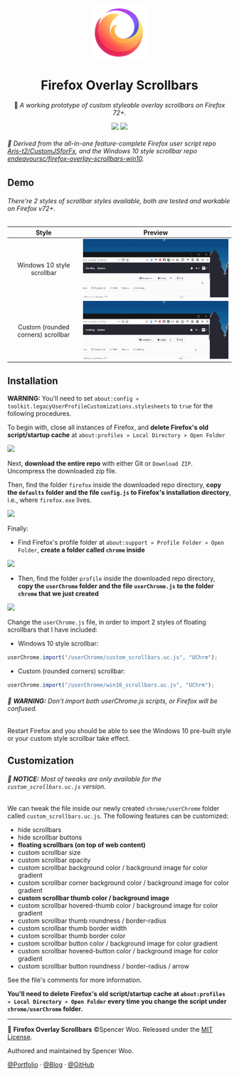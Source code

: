 <div align="center">

<img src="assets/firefox.svg" alt="Firefox Logo" width="120px"/>

<h1>Firefox Overlay Scrollbars</h1>

🦊 <em>A working prototype of custom styleable overlay scrollbars on Firefox 72+.</em>

![](https://img.shields.io/badge/Firefox-72+-ff7139?logo=Mozilla%20Firefox&style=flat-square)
[![](https://img.shields.io/badge/license-MIT-6c5eee?style=flat-square)](./LICENSE)
</div>

<h6> 🎲 Derived from the all-in-one feature-complete Firefox user script repo <a href="https://github.com/Aris-t2/CustomJSforFx">Aris-t2/CustomJSforFx</a>, and the Windows 10 style scrollbar repo <a href="https://github.com/endeavoursc/firefox-overlay-scrollbars-win10">endeavoursc/firefox-overlay-scrollbars-win10</a>.<h6>

## Demo

<h6>There're 2 styles of scrollbar styles available, both are tested and workable on Firefox v72+.</h6>

|               Style                |                             Preview                             |
| :--------------------------------: | :-------------------------------------------------------------: |
|     Windows 10 style scrollbar     |  <img src="assets/demo-win.gif" alt="demo-win" width="600px">   |
| Custom (rounded corners) scrollbar | <img src="assets/demo-custom.gif" alt="demo-win" width="600px"> |

## Installation

**WARNING:** You'll need to set `about:config » toolkit.legacyUserProfileCustomizations.stylesheets` to `true` for the following procedures.

To begin with, close all instances of Firefox, and **delete Firefox's old script/startup cache** at `about:profiles » Local Directory » Open Folder`

![](https://i.loli.net/2020/01/26/wxiPjBKWothuGVf.png)

Next, **download the entire repo** with either Git or `Download ZIP`. Uncompress the downloaded zip file.

Then, find the folder `firefox` inside the downloaded repo directory, **copy the `defaults` folder and the file `config.js` to Firefox's installation directory**, i.e., where `firefox.exe` lives.

![](https://i.loli.net/2020/01/26/bhz1VpZav4MCKlx.png)

Finally:

- Find Firefox's profile folder at `about:support » Profile Folder » Open Folder`, **create a folder called `chrome` inside**

![](https://i.loli.net/2020/01/26/QwMtSFAVLbryepY.png)

- Then, find the folder `profile` inside the downloaded repo directory, **copy the `userChrome` folder and the file `userChrome.js` to the folder `chrome` that we just created**

![](https://i.loli.net/2020/01/26/HESxRq9XmWFhBfC.png)

Change the `userChrome.js` file, in order to import 2 styles of floating scrollbars that I have included:

- Windows 10 style scrollbar:

```javascript
userChrome.import("/userChrome/custom_scrollbars.uc.js", "UChrm");
```

- Custom (rounded corners) scrollbar:

```javascript
userChrome.import("/userChrome/win10_scrollbars.uc.js", "UChrm");
```

<h6>🔺 <strong>WARNING:</strong> Don't import both userChrome.js scripts, or Firefox will be confused.</h6>

Restart Firefox and you should be able to see the Windows 10 pre-built style or your custom style scrollbar take effect.

## Customization

<h6>🔺 <strong>NOTICE:</strong> Most of tweaks are only available for the <code>custom_scrollbars.uc.js</code> version.</h6>

We can tweak the file inside our newly created `chrome/userChrome` folder called `custom_scrollbars.uc.js`. The following features can be customized:

- hide scrollbars
- hide scrollbar buttons
- **floating scrollbars (on top of web content)**
- custom scrollbar size
- custom scrollbar opacity
- custom scrollbar background color / background image for color gradient
- custom scrollbar corner background color / background image for color gradient
- **custom scrollbar thumb color / background image**
- custom scrollbar hovered-thumb color / background image for color gradient
- custom scrollbar thumb roundness / border-radius
- custom scrollbar thumb border width
- custom scrollbar thumb border color
- custom scrollbar button color / background image for color gradient
- custom scrollbar hovered-button color / background image for color gradient
- custom scrollbar button roundness / border-radius / arrow

See the file's comments for more information.

**You'll need to delete Firefox's old script/startup cache at `about:profiles » Local Directory » Open Folder` every time you change the script under `chrome/userChrome` folder.**

---

🦊 **Firefox Overlay Scrollbars** ©Spencer Woo. Released under the [MIT License](LICENSE).

Authored and maintained by Spencer Woo.

[@Portfolio](https://spencerwoo.com/) · [@Blog](https://blog.spencerwoo.com/) · [@GitHub](https://github.com/spencerwooo)
